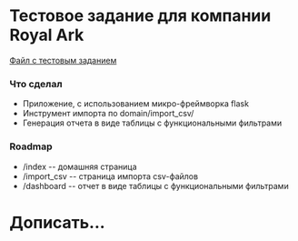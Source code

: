 # Тестовое задание для компании Royal Ark
[Файл с тестовым заданием](https://github.com/evergreenacorn/RA_TEST_TASK_flask-pandas-dash-pg-docker/blob/master/app/task_data/Тестовое%20задание%20Python%20developer.pdf)

### Что сделал
- Приложение, с использованием микро-фреймворка flask
- Инструмент импорта по domain/import_csv/
- Генерация отчета в виде таблицы с функциональными фильтрами


### Roadmap
- /index -- домашняя страница
- /import_csv -- страница импорта csv-файлов
- /dashboard -- отчет в виде таблицы с функциональными фильтрами

# Дописать...
